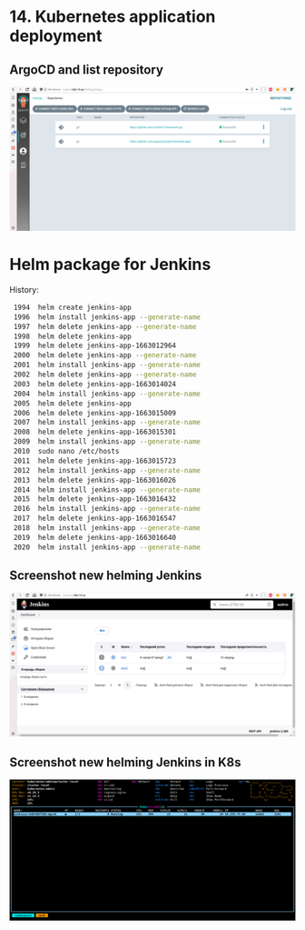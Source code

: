 # 14. Kubernetes application deployment

## ArgoCD and list repository
![alt text](figures/argoCD_repositorys.png)

# Helm package for Jenkins
History:
```bash
 1994  helm create jenkins-app
 1996  helm install jenkins-app --generate-name
 1997  helm delete jenkins-app --generate-name
 1998  helm delete jenkins-app
 1999  helm delete jenkins-app-1663012964
 2000  helm delete jenkins-app --generate-name
 2001  helm install jenkins-app --generate-name
 2002  helm delete jenkins-app --generate-name
 2003  helm delete jenkins-app-1663014024
 2004  helm install jenkins-app --generate-name
 2005  helm delete jenkins-app
 2006  helm delete jenkins-app-1663015009
 2007  helm install jenkins-app --generate-name
 2008  helm delete jenkins-app-1663015301
 2009  helm install jenkins-app --generate-name
 2010  sudo nano /etc/hosts
 2011  helm delete jenkins-app-1663015723
 2012  helm install jenkins-app --generate-name
 2013  helm delete jenkins-app-1663016026
 2014  helm install jenkins-app --generate-name
 2015  helm delete jenkins-app-1663016432
 2016  helm install jenkins-app --generate-name
 2017  helm delete jenkins-app-1663016547
 2018  helm install jenkins-app --generate-name
 2019  helm delete jenkins-app-1663016640
 2020  helm install jenkins-app --generate-name
```

## Screenshot new helming Jenkins
![alt text](figures/jenkins2.png)

## Screenshot new helming Jenkins in K8s
![alt text](figures/ci-cd2.png)

